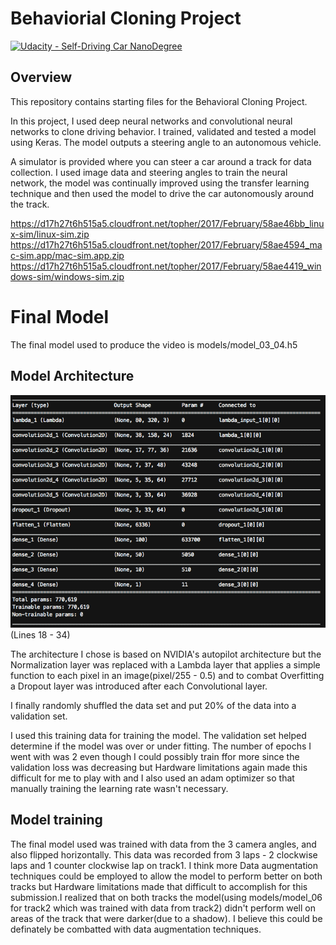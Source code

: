 # Behaviorial Cloning Project

[![Udacity - Self-Driving Car NanoDegree](https://s3.amazonaws.com/udacity-sdc/github/shield-carnd.svg)](http://www.udacity.com/drive)

Overview
---
This repository contains starting files for the Behavioral Cloning Project.

In this project, I used deep neural networks and convolutional neural networks to clone driving behavior. I trained, validated and tested a model using Keras. The model outputs a steering angle to an autonomous vehicle.

A simulator is provided where you can steer a car around a track for data collection. I used image data and steering angles to train the neural network, the model was continually improved using the transfer learning technique and then used the model to drive the car autonomously around the track.

https://d17h27t6h515a5.cloudfront.net/topher/2017/February/58ae46bb_linux-sim/linux-sim.zip
https://d17h27t6h515a5.cloudfront.net/topher/2017/February/58ae4594_mac-sim.app/mac-sim.app.zip
https://d17h27t6h515a5.cloudfront.net/topher/2017/February/58ae4419_windows-sim/windows-sim.zip

# Final Model
The final model used to produce the video is models/model_03_04.h5

## Model Architecture
![Model Summary](/readme_images/model_summary.png?raw=true "Model Summary") (Lines 18 - 34)

The architecture I chose is based on NVIDIA's autopilot architecture but the Normalization layer was replaced with a Lambda layer that applies a simple function to each pixel in an image(pixel/255 - 0.5) and to combat Overfitting a Dropout layer was introduced after each Convolutional layer.

I finally randomly shuffled the data set and put 20% of the data into a validation set.

I used this training data for training the model. The validation set helped determine if the model was over or under fitting. The number of epochs I went with was 2 even though I could possibly train ffor more since the validation loss was decreasing but Hardware limitations again made this difficult for me to play with and I also used an adam optimizer so that manually training the learning rate wasn't necessary.

## Model training
The final model used was trained with data from the 3 camera angles, and also flipped horizontally. This data was recorded from 3 laps - 2 clockwise laps and 1 counter clockwise lap on track1. I think more Data augmentation techniques could be employed to allow the model to perform better on both tracks but Hardware limitations made that difficult to accomplish for this submission.I realized that on both tracks the model(using models/model_06 for track2 which was trained with data from track2) didn't perform well on areas of the track that were darker(due to a shadow). I believe this could be definately be combatted with data augmentation techniques.
